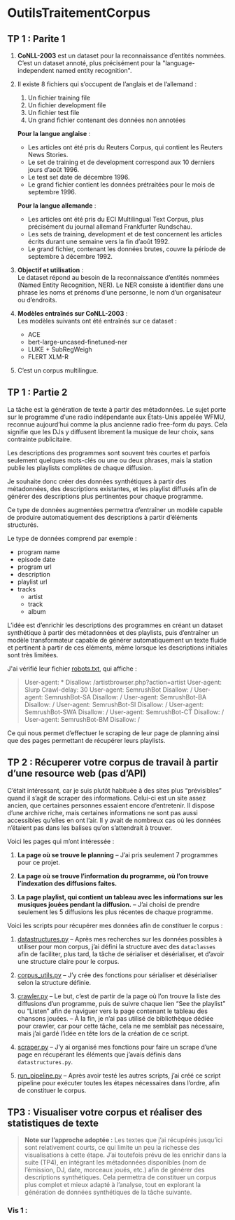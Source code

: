 # OutilsTraitementCorpus

## TP 1 : Parite 1

1. **CoNLL-2003** est un dataset pour la reconnaissance d’entités nommées. C’est un dataset annoté, plus précisément pour la "language-independent named entity recognition".  
2. Il existe 8 fichiers qui s’occupent de l’anglais et de l’allemand :  
   1. Un fichier training file
   2. Un fichier development file 
   3. Un fichier test file  
   4. Un grand fichier contenant des données non annotées

    **Pour la langue anglaise** :  
   - Les articles ont été pris du Reuters Corpus, qui contient les Reuters News Stories.  
   - Le set de training et de development correspond aux 10 derniers jours d’août 1996.  
   - Le test set date de décembre 1996.  
   - Le grand fichier contient les données prétraitées pour le mois de septembre 1996.

    **Pour la langue allemande** :  
   - Les articles ont été pris du ECI Multilingual Text Corpus, plus précisément du journal allemand Frankfurter Rundschau.  
   - Les sets de training, development et de test concernent les articles écrits durant une semaine vers la fin d’août 1992.  
   - Le grand fichier, contenant les données brutes, couvre la période de septembre à décembre 1992.

2. **Objectif et utilisation** :  
   Le dataset répond au besoin de la reconnaissance d’entités nommées (Named Entity Recognition, NER). Le NER consiste à identifier dans une phrase les noms et prénoms d’une personne, le nom d’un organisateur ou d’endroits.

3. **Modèles entraînés sur CoNLL-2003** :  
   Les modèles suivants ont été entraînés sur ce dataset :  
   - ACE  
   - bert-large-uncased-finetuned-ner  
   - LUKE + SubRegWeigh  
   - FLERT XLM-R

5. C’est un corpus multilingue.

## TP 1 : Partie 2

La tâche est la génération de texte à partir des métadonnées. Le sujet porte sur le programme d’une radio indépendante aux États-Unis appelée WFMU, reconnue aujourd’hui comme la plus ancienne radio free-form du pays. Cela signifie que les DJs y diffusent librement la musique de leur choix, sans contrainte publicitaire.

Les descriptions des programmes sont souvent très courtes et parfois seulement quelques mots-clés ou une ou deux phrases, mais la station publie les playlists complètes de chaque diffusion.

Je souhaite donc créer des données synthétiques à partir des métadonnées, des descriptions existantes, et les playlist diffusés afin de générer des descriptions plus pertinentes pour chaque programme.

Ce type de données augmentées permettra d’entraîner un modèle capable de produire automatiquement des descriptions à partir d’éléments structurés.

Le type de données comprend par exemple :

- program name
- episode date
- program url
- description
- playlist url
- tracks
   - artist 
   - track
   - album

L’idée est d’enrichir les descriptions des programmes en créant un dataset synthétique à partir des métadonnées et des playlists, puis d’entraîner un modèle transformateur capable de générer automatiquement un texte fluide et pertinent à partir de ces éléments, même lorsque les descriptions initiales sont très limitées.

J'ai vérifié leur fichier [robots.txt](https://wfmu.org/robots.txt), qui affiche :

> User-agent: *
   Disallow: /artistbrowser.php?action=artist
   User-agent: Slurp
   Crawl-delay: 30
   User-agent: SemrushBot
   Disallow: /
   User-agent: SemrushBot-SA
   Disallow: /
   User-agent: SemrushBot-BA
   Disallow: /
   User-agent: SemrushBot-SI
   Disallow: /
   User-agent: SemrushBot-SWA
   Disallow: /
   User-agent: SemrushBot-CT
   Disallow: /
   User-agent: SemrushBot-BM
   Disallow: /

Ce qui nous permet d’effectuer le scraping de leur page de planning ainsi que des pages permettant de récupérer leurs playlists.

## TP 2 : Récuperer votre corpus de travail à partir d’une resource web (pas d’API)

C’était intéressant, car je suis plutôt habituée à des sites plus “prévisibles” quand il s’agit de scraper des informations. Celui-ci est un site assez ancien, que certaines personnes essaient encore d’entretenir. Il dispose d’une archive riche, mais certaines informations ne sont pas aussi accessibles qu’elles en ont l’air. Il y avait de nombreux cas où les données n’étaient pas dans les balises qu’on s’attendrait à trouver.

Voici les pages qui m’ont intéressée :

1. **La page où se trouve le planning**
   – J’ai pris seulement 7 programmes pour ce projet.

2. **La page où se trouve l’information du programme, où l’on trouve l’indexation des diffusions faites.**

3. **La page playlist, qui contient un tableau avec les informations sur les musiques jouées pendant la diffusion.**
   – J’ai choisi de prendre seulement les 5 diffusions les plus récentes de chaque programme.


Voici les scripts pour récupérer mes données afin de constituer le corpus :

1. [datastructures.py](https://github.com/cd-jocelyn-z/OutilsTraitementCorpus/blob/main/scripts/process/datastructures.py)
   – Après mes recherches sur les données possibles à utiliser pour mon corpus, j’ai défini la structure avec des `dataclasses` afin de faciliter, plus tard, la tâche de sérialiser et désérialiser, et d’avoir une structure claire pour le corpus.

2. [corpus\_utils.py](https://github.com/cd-jocelyn-z/OutilsTraitementCorpus/blob/main/scripts/process/corpus_utils.py)
   – J’y crée des fonctions pour sérialiser et désérialiser selon la structure définie.

3. [crawler.py](https://github.com/cd-jocelyn-z/OutilsTraitementCorpus/blob/main/scripts/process/crawler.py)
   – Le but, c’est de partir de la page où l’on trouve la liste des diffusions d’un programme, puis de suivre chaque lien “See the playlist” ou “Listen” afin de naviguer vers la page contenant le tableau des chansons jouées.
   – À la fin, je n’ai pas utilisé de bibliothèque dédiée pour crawler, car pour cette tâche, cela ne me semblait pas nécessaire, mais j’ai gardé l’idée en tête lors de la création de ce script.

4. [scraper.py](https://github.com/cd-jocelyn-z/OutilsTraitementCorpus/blob/main/scripts/process/scraper.py)
   – J’y ai organisé mes fonctions pour faire un scrape d’une page en récupérant les éléments que j’avais définis dans `datastructures.py`.

5. [run\_pipeline.py](https://github.com/cd-jocelyn-z/OutilsTraitementCorpus/blob/main/scripts/process/run_pipeline.py)
   – Après avoir testé les autres scripts, j’ai créé ce script pipeline pour exécuter toutes les étapes nécessaires dans l’ordre, afin de constituer le corpus.

## TP3 : Visualiser votre corpus et réaliser des statistiques de texte

> **Note sur l’approche adoptée :** Les textes que j’ai récupérés jusqu’ici sont relativement courts, ce qui limite un peu la richesse des visualisations à cette étape. J’ai toutefois prévu de les enrichir dans la suite (TP4), en intégrant les métadonnées disponibles (nom de l’émission, DJ, date, morceaux joués, etc.) afin de générer des descriptions synthétiques.
Cela permettra de constituer un corpus plus complet et mieux adapté à l’analyse, tout en explorant la génération de données synthétiques de la tâche suivante.

### Vis 1 :
